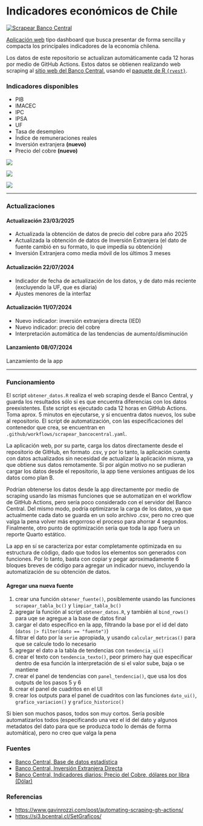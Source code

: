 # Indicadores económicos de Chile

[![Scrapear Banco Central](https://github.com/bastianolea/economia_chile/actions/workflows/scrapear_bancocentral.yaml/badge.svg)](https://github.com/bastianolea/economia_chile/actions/workflows/scrapear_bancocentral.yaml)

[Aplicación web](https://bastianoleah.shinyapps.io/economia_chile/) tipo dashboard que busca presentar de forma sencilla y compacta los principales indicadores de la economía chilena.

Los datos de este repositorio se actualizan automáticamente cada 12 horas por medio de GitHub Actions. Estos datos se obtienen realizando web scraping al [sitio web del Banco Central.](https://www.bcentral.cl/web/banco-central) usando el [paquete de R `{rvest}`](https://rvest.tidyverse.org).

### Indicadores disponibles
- PIB
- IMACEC
- IPC
- IPSA
- UF
- Tasa de desempleo
- Índice de remuneraciones reales
- Inversión extranjera **(nuevo)**
- Precio del cobre **(nuevo)**


![](otros/pantallazos/pantallazo1.png)

![](otros/pantallazos/pantallazo2.png)

![](otros/pantallazos/pantallazo3.png)

----

### Actualizaciones

#### Actualización 23/03/2025
- Actualizada la obtención de datos de precio del cobre para año 2025
- Actualizada la obtención de datos de Inversión Extranjera (el dato de fuente cambió en su formato, lo que impedía su obtención)
- Inversión Extranjera como media móvil de los últimos 3 meses

#### Actualización 22/07/2024
- Indicador de fecha de actualización de los datos, y de dato más reciente (excluyendo la UF, que es diaria)
- Ajustes menores de la interfaz

#### Actualización 11/07/2024
- Nuevo indicador: inversión extranjera directa (IED)
- Nuevo indicador: precio del cobre
- Interpretación automática de las tendencias de aumento/disminución

#### Lanzamiento 08/07/2024
Lanzamiento de la app

----

### Funcionamiento
El script `obtener_datos.R` realiza el web scraping desde el Banco Central, y guarda los resultados sólo si es que encuentra diferencias con los datos preexistentes. Este script es ejecutado cada 12 horas en GitHub Actions. Toma aprox. 5 minutos en ejecutarse, y si encuentra datos nuevos, los sube al repositorio. El script de automatización, con las especificaciones del contenedor que crea, se encuentran en `.github/workflows/scrapear_bancocentral.yaml`.

La aplicación web, por su parte, carga los datos directamente desde el repositorio de GitHub, en formato .csv, y por lo tanto, la aplicación cuenta con datos actualizados sin necesidad de actualizar la aplicación misma, ya que obtiene sus datos remotamente. Si por algún motivo no se pudieran cargar los datos desde el repositorio, la app tiene versiones antiguas de los datos como plan B. 

Podrían obtenerse los datos desde la app directamente por medio de scraping usando las mismas funciones que se automatizan en el workflow de GitHub Actions, pero sería poco considerado con el servidor del Banco Central. Del mismo modo, podría optimizarse la carga de los datos, ya que actualmente cada dato se guarda en un solo archivo .csv, pero no creo que valga la pena volver más engorroso el proceso para ahorrar 4 segundos. Finalmente, otro punto de optimización sería que toda la app fuera un reporte Quarto estático.

La app en sí se caracteriza por estar completamente optimizada en su estructura de código, dado que todos los elementos son generados con funciones. Por lo tanto, basta con copiar y pegar aproximadamente 6 bloques breves de código para agregar un indicador nuevo, incluyendo la automatización de su obtención de datos.


#### Agregar una nueva fuente

1. crear una función `obtener_fuente()`, posiblemente usando las funciones `scrapear_tabla_bc()` y `limpiar_tabla_bc()`
2. agregar la función al script `obtener_datos.R`, y también al `bind_rows()` para uqe se agregue a la base de datos final
3. cargar el dato específico en la app, filtrando la base por el id del dato (`datos |> filter(dato == "fuente")`) 
4. filtrar el dato por la `serie` apropiada, y usando `calcular_metricas()` para que se calcule todo lo necesario
5. agregar el dato a la tabla de tendencias con `tendencia_ui()`
6. crear el texto con `tendencia_texto()`, peor primero hay que especificar dentro de esa función la interpretación de si el valor sube, baja o se mantiene
7. crear el panel de tendencias con `panel_tendencia()`, que usa los dos outputs de los pasos 5 y 6
8. crear el panel de cuadritos en el UI
9. crear los outputs para el panel de cuadritos con las funciones `dato_ui()`, `grafico_variacion()` y `grafico_historico()`

Si bien son muchos pasos, todos son muy cortos. Sería posible automatizarlos todos (especificando una vez el id del dato y algunos metadatos del dato para que se produzca todo lo demás de forma automática), pero no creo que valga la pena


### Fuentes
- [Banco Central, Base de datos estadística](https://si3.bcentral.cl/siete)
- [Banco Central, Inversión Extranjera Directa](https://www.bcentral.cl/areas/estadisticas/inversion-extranjera-directa-ied)
- [Banco Central, Indicadores diarios: Precio del Cobre, dólares por libra (Dólar)](https://si3.bcentral.cl/Indicadoressiete/secure/IndicadoresDiarios.aspx)


### Referencias
- https://www.gavinrozzi.com/post/automating-scraping-gh-actions/
- https://si3.bcentral.cl/SetGraficos/
